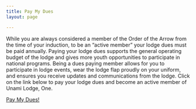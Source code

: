 ```yaml
---
title: Pay My Dues
layout: page

---
```


While you are always considered a member of the Order of the Arrow from the time of your induction, to be an “active member” your lodge dues must be paid annually. Paying your lodge dues supports the general operating budget of the lodge and gives more youth opportunities to participate in national programs. Being a dues paying member allows for you to participate in lodge events, wear the lodge flap proudly on your uniform, and ensures you receive updates and communications from the lodge. Click on the link below to pay your lodge dues and become an active member of Unami Lodge, One.

<div class="text-center my-5">
  <a href="http://colbsa.doubleknot.com/event/2019-unami-lodge-dues/2442615" class="btn btn-primary"> Pay My Dues!</a>
</div>
